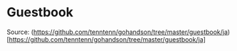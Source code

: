 # Guestbook
Source: (https://github.com/tenntenn/gohandson/tree/master/guestbook/ja)[https://github.com/tenntenn/gohandson/tree/master/guestbook/ja]
